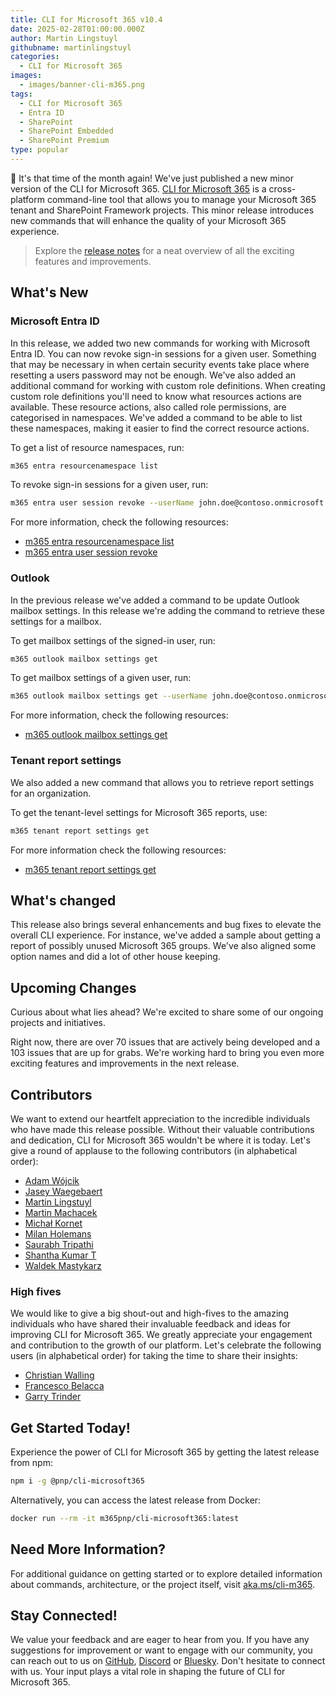 ```yaml
---
title: CLI for Microsoft 365 v10.4
date: 2025-02-28T01:00:00.000Z
author: Martin Lingstuyl
githubname: martinlingstuyl
categories:
  - CLI for Microsoft 365
images:
  - images/banner-cli-m365.png
tags:
  - CLI for Microsoft 365
  - Entra ID
  - SharePoint
  - SharePoint Embedded
  - SharePoint Premium
type: popular
---
```


🎺 It's that time of the month again! We've just published a new minor version of the CLI for Microsoft 365. [CLI for Microsoft 365](https://aka.ms/cli-m365) is a cross-platform command-line tool that allows you to manage your Microsoft 365 tenant and SharePoint Framework projects. This minor release introduces new commands that will enhance the quality of your Microsoft 365 experience.

> Explore the [release notes](https://aka.ms/cli-m365/notes) for a neat overview of all the exciting features and improvements. 

## What's New

### Microsoft Entra ID

In this release, we added two new commands for working with Microsoft Entra ID. You can now revoke sign-in sessions for a given user. Something that may be necessary in when certain security events take place where resetting a users password may not be enough. 
We've also added an additional command for working with custom role definitions. When creating custom role definitions you'll need to know what resources actions are available. These resource actions, also called role permissions, are categorised in namespaces. We've added a command to be able to list these namespaces, making it easier to find the correct resource actions.

To get a list of resource namespaces, run:

```sh
m365 entra resourcenamespace list
```

To revoke sign-in sessions for a given user, run:

```sh
m365 entra user session revoke --userName john.doe@contoso.onmicrosoft.com
```

For more information, check the following resources:

- [m365 entra resourcenamespace list](https://pnp.github.io/cli-microsoft365/cmd/entra/resourcenamespace/resourcenamespace-list/)
- [m365 entra user session revoke](https://pnp.github.io/cli-microsoft365/cmd/entra/user/user-session-revoke/)

### Outlook

In the previous release we've added a command to be update Outlook mailbox settings. In this release we're adding the command to retrieve these settings for a mailbox.

To get mailbox settings of the signed-in user, run:

```sh
m365 outlook mailbox settings get
```

To get mailbox settings of a given user, run:

```sh
m365 outlook mailbox settings get --userName john.doe@contoso.onmicrosoft.com
```

For more information, check the following resources:

- [m365 outlook mailbox settings get](https://pnp.github.io/cli-microsoft365/cmd/outlook/mailbox/mailbox-settings-get)

### Tenant report settings

We also added a new command that allows you to retrieve report settings for an organization.

To get the tenant-level settings for Microsoft 365 reports, use:

```sh
m365 tenant report settings get
```

For more information check the following resources:

- [m365 tenant report settings get](https://pnp.github.io/cli-microsoft365/cmd/tenant/report/report-settings-get/)

## What's changed

This release also brings several enhancements and bug fixes to elevate the overall CLI experience. For instance, we've added a sample about getting a report of possibly unused Microsoft 365 groups. We've also aligned some option names and did a lot of other house keeping.

## Upcoming Changes

Curious about what lies ahead? We're excited to share some of our ongoing projects and initiatives.

Right now, there are over 70 issues that are actively being developed and a 103 issues that are up for grabs. We're working hard to bring you even more exciting features and improvements in the next release.

## Contributors

We want to extend our heartfelt appreciation to the incredible individuals who have made this release possible. Without their valuable contributions and dedication, CLI for Microsoft 365 wouldn't be where it is today. Let's give a round of applause to the following contributors (in alphabetical order):

- [Adam Wójcik](https://github.com/Adam-it)
- [Jasey Waegebaert](https://github.com/Jwaegebaert)
- [Martin Lingstuyl](https://github.com/martinlingstuyl)
- [Martin Machacek](https://github.com/MartinM85)
- [Michał Kornet](https://github.com/mkm17)
- [Milan Holemans](https://github.com/milanholemans)
- [Saurabh Tripathi](https://github.com/Saurabh7019)
- [Shantha Kumar T](https://github.com/ktskumar)
- [Waldek Mastykarz](https://github.com/waldekmastykarz)

### High fives

We would like to give a big shout-out and high-fives to the amazing individuals who have shared their invaluable feedback and ideas for improving CLI for Microsoft 365. We greatly appreciate your engagement and contribution to the growth of our platform. Let's celebrate the following users (in alphabetical order) for taking the time to share their insights:

- [Christian Walling](https://github.com/cwdata)
- [Francesco Belacca](https://github.com/macel94)
- [Garry Trinder](https://github.com/garrytrinder)

## Get Started Today!

Experience the power of CLI for Microsoft 365 by getting the latest release from npm:

```bash
npm i -g @pnp/cli-microsoft365
```

Alternatively, you can access the latest release from Docker:

```bash
docker run --rm -it m365pnp/cli-microsoft365:latest
```

## Need More Information?

For additional guidance on getting started or to explore detailed information about commands, architecture, or the project itself, visit [aka.ms/cli-m365](https://aka.ms/cli-m365).

## Stay Connected!

We value your feedback and are eager to hear from you. If you have any suggestions for improvement or want to engage with our community, you can reach out to us on [GitHub](https://github.com/pnp/cli-microsoft365/issues), [Discord](https://aka.ms/cli-m365/discord) or [Bluesky](https://bsky.app/profile/climicrosoft365.bsky.social). Don't hesitate to connect with us. Your input plays a vital role in shaping the future of CLI for Microsoft 365.

